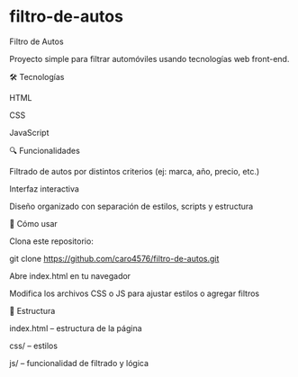 # filtro-de-autos
Filtro de Autos

Proyecto simple para filtrar automóviles usando tecnologías web front-end.

🛠 Tecnologías

HTML

CSS

JavaScript

🔍 Funcionalidades

Filtrado de autos por distintos criterios (ej: marca, año, precio, etc.)

Interfaz interactiva

Diseño organizado con separación de estilos, scripts y estructura

🚀 Cómo usar

Clona este repositorio:

git clone https://github.com/caro4576/filtro-de-autos.git


Abre index.html en tu navegador

Modifica los archivos CSS o JS para ajustar estilos o agregar filtros

📂 Estructura

index.html – estructura de la página

css/ – estilos

js/ – funcionalidad de filtrado y lógica
